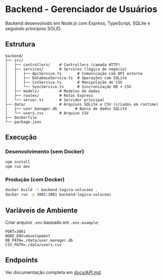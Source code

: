 # Backend - Gerenciador de Usuários

Backend desenvolvido em Node.js com Express, TypeScript, SQLite e seguindo princípios SOLID.

## Estrutura

```
backend/
├── src/
│   ├── controllers/    # Controllers (camada HTTP)
│   ├── services/       # Services (lógica de negócio)
│   │   ├── ApiService.ts       # Comunicação com API externa
│   │   ├── DatabaseService.ts  # Operações com SQLite
│   │   ├── CsvService.ts       # Manipulação de CSV
│   │   └── SyncService.ts      # Sincronização DB + CSV
│   ├── models/         # Modelos de dados
│   ├── routes/         # Rotas Express
│   └── server.ts       # Servidor principal
├── data/               # Arquivos SQLite e CSV (criados em runtime)
│   ├── user_manager.db        # Banco de dados SQLite
│   └── users.csv       # Arquivo CSV
├── Dockerfile
└── package.json
```

## Execução

### Desenvolvimento (sem Docker)

```bash
npm install
npm run dev
```

### Produção (com Docker)

```bash
docker build -t backend-logica-solucoes .
docker run -p 3001:3001 backend-logica-solucoes
```

## Variáveis de Ambiente

Criar arquivo `.env` baseado em `.env.example`:

```
PORT=3001
NODE_ENV=development
DB_PATH=./data/user_manager.db
CSV_PATH=./data/users.csv
```

## Endpoints

Ver documentação completa em [docs/API.md](../docs/API.md).
